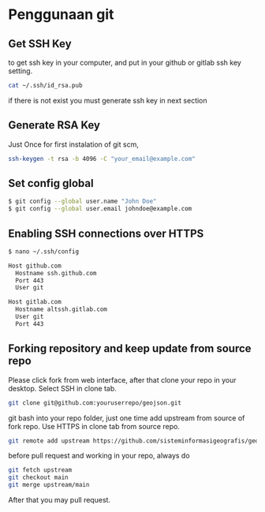 # Penggunaan git

## Get SSH Key 
to get ssh key in your computer, and put in your github or gitlab ssh key setting.

```sh
cat ~/.ssh/id_rsa.pub
```
if there is not exist you must generate ssh key in next section

## Generate RSA Key
Just Once for first instalation of git scm, 
```sh
ssh-keygen -t rsa -b 4096 -C "your_email@example.com"
```

## Set config global

```sh
$ git config --global user.name "John Doe"
$ git config --global user.email johndoe@example.com
```

## Enabling SSH connections over HTTPS

```sh
$ nano ~/.ssh/config
```

```sh
Host github.com
  Hostname ssh.github.com
  Port 443
  User git

Host gitlab.com
  Hostname altssh.gitlab.com
  User git
  Port 443
```

## Forking repository and keep update from source repo
Please click fork from web interface, after that clone your repo in your desktop. Select SSH in clone tab.

```sh
git clone git@github.com:youruserrepo/geojson.git
```

git bash into your repo folder, just one time add upstream from source of fork repo. Use HTTPS in clone tab from source repo.

```sh
git remote add upstream https://github.com/sisteminformasigeografis/geojson.git
```

before pull request and working in your repo, always do

```sh
git fetch upstream
git checkout main
git merge upstream/main
```

After that you may pull request.
